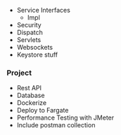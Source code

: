 - Service Interfaces
	- Impl
- Security
- Dispatch
- Servlets
- Websockets
- Keystore stuff

### Project
- Rest API
- Database
- Dockerize
- Deploy to Fargate
- Performance Testing with JMeter
- Include postman collection